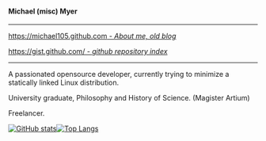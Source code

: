 <!-- <img align="right" height="240px" src="me-320px.png"> 
-->

#### Michael (misc) Myer



<hr>
<!-- *====================================* -->

[https://michael105.github.com - *About me, old blog*](https://michael105.github.io)


[https://gist.github.com/ - *github repository index*](https://gist.github.com/8481222f07035e568d774c4d6e0b51ef)

<hr>

<!-- *====================================* -->

A passionated opensource developer, 
currently trying to minimize a statically linked 
Linux distribution.<br>



University graduate, Philosophy and History of Science. (Magister Artium)

Freelancer. 


[![GitHub stats](https://github-readme-stats.vercel.app/api?username=michael105&include_all_commits=true&theme=blue-green)](https://github.com/anuraghazra/github-readme-stats)[![Top Langs](https://github-readme-stats.vercel.app/api/top-langs/?username=michael105&theme=blue-green&exclude_repo=home,docu-c,libc-manpages,michael105.github.io,weblinks&layout=compact&langs_count=8)](https://github.com/anuraghazra/github-readme-stats)

<!--
<img align="right" height="240px" src="comics-cow-aliens-reverse-6173535.jpeg"> 
<br>
<code>I have not seen a cow,</code>
<br><code>but only a part which tells me a cow is there;</code> <br> <code>for all the cows I ever saw had hoofs...</code><br>
  (M.Porter: Applied Psychology for Nurses)
<br>
<br>
 Oh freddled gruntbuggly,
Thy micturations are to me, (with big yawning)
As plurdled gabbleblotchits, in midsummer morning
On a lurgid bee,
That mordiously hath blurted out,
Its earted jurtles, grumbling
Into a rancid festering confectious organ squealer.
(Prostetnic Vogon Jeltz: Collected Poetry)

<em>
Now the jurpling slayjid agrocrustles,
Are slurping hagrilly up the axlegrurts,
And living glupules frart and stipulate,
Like jowling meated liverslime,
Groop, I implore thee, my foonting turlingdromes,
And hooptiously drangle me,
With crinkly bindlewurdles,mashurbitries.
Or else I shall rend thee in the gobberwarts with my blurglecruncheon,
See if I don't! </em>(Prostetnic Vogon Jeltz: Collected Poetry)



**michael105/michael105** is a ✨ _special_ ✨ repository because its `README.md` (this file) appears on your GitHub profile.

Here are some ideas to get you started:

- 🔭 I’m currently working on ...
- 🌱 I’m currently learning ...
- 👯 I’m looking to collaborate on ...
- 🤔 I’m looking for help with ...
- 💬 Ask me about ...
- 📫 How to reach me: ...
- 😄 Pronouns: ...
- ⚡ Fun fact: ...
-->
